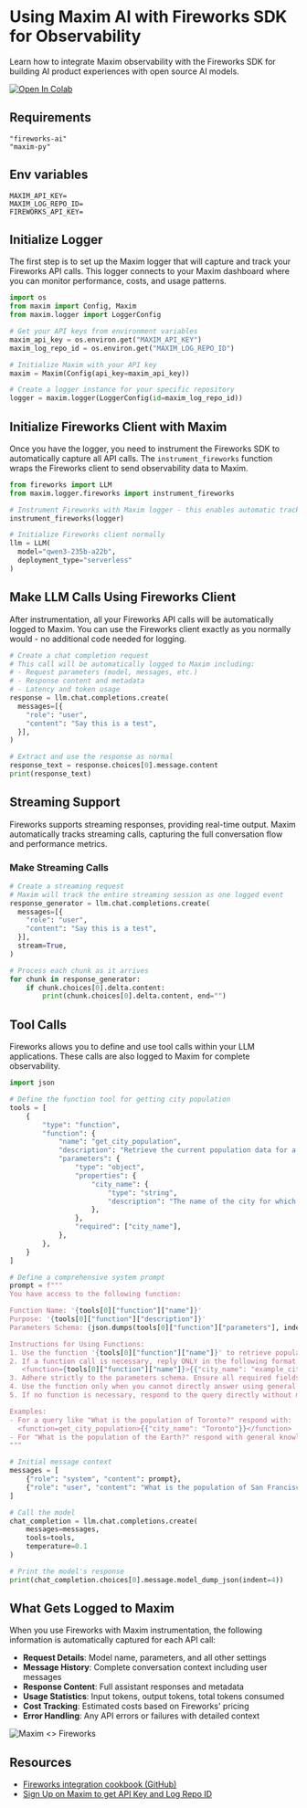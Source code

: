 # Using Maxim AI with Fireworks SDK for Observability
Learn how to integrate Maxim observability with the Fireworks SDK for building AI product experiences with open source AI models.

<a target="_blank" href="https://colab.research.google.com/drive/1sfOOyG7v2hAh2_nE_sMDT19Wp4lQYdf7?usp=sharing">
  <img src="https://colab.research.google.com/assets/colab-badge.svg" alt="Open In Colab"/>
</a>

## Requirements

```
"fireworks-ai"
"maxim-py"
```

## Env variables

```
MAXIM_API_KEY=
MAXIM_LOG_REPO_ID=
FIREWORKS_API_KEY=
```

## Initialize Logger

The first step is to set up the Maxim logger that will capture and track your Fireworks API calls. This logger connects to your Maxim dashboard where you can monitor performance, costs, and usage patterns.

```python
import os
from maxim import Config, Maxim
from maxim.logger import LoggerConfig

# Get your API keys from environment variables
maxim_api_key = os.environ.get("MAXIM_API_KEY")
maxim_log_repo_id = os.environ.get("MAXIM_LOG_REPO_ID")

# Initialize Maxim with your API key
maxim = Maxim(Config(api_key=maxim_api_key))

# Create a logger instance for your specific repository
logger = maxim.logger(LoggerConfig(id=maxim_log_repo_id))
```

## Initialize Fireworks Client with Maxim

Once you have the logger, you need to instrument the Fireworks SDK to automatically capture all API calls. The `instrument_fireworks` function wraps the Fireworks client to send observability data to Maxim.

```python {5}
from fireworks import LLM
from maxim.logger.fireworks import instrument_fireworks

# Instrument Fireworks with Maxim logger - this enables automatic tracking
instrument_fireworks(logger)

# Initialize Fireworks client normally
llm = LLM(
  model="qwen3-235b-a22b",
  deployment_type="serverless"
)
```

## Make LLM Calls Using Fireworks Client

After instrumentation, all your Fireworks API calls will be automatically logged to Maxim. You can use the Fireworks client exactly as you normally would - no additional code needed for logging.

```python
# Create a chat completion request
# This call will be automatically logged to Maxim including:
# - Request parameters (model, messages, etc.)
# - Response content and metadata
# - Latency and token usage
response = llm.chat.completions.create(
  messages=[{
    "role": "user",
    "content": "Say this is a test",
  }],
)

# Extract and use the response as normal
response_text = response.choices[0].message.content
print(response_text)
```

## Streaming Support

Fireworks supports streaming responses, providing real-time output. Maxim automatically tracks streaming calls, capturing the full conversation flow and performance metrics.

### Make Streaming Calls

```python
# Create a streaming request
# Maxim will track the entire streaming session as one logged event
response_generator = llm.chat.completions.create(
  messages=[{
    "role": "user",
    "content": "Say this is a test",
  }],
  stream=True,
)

# Process each chunk as it arrives
for chunk in response_generator:
    if chunk.choices[0].delta.content:
        print(chunk.choices[0].delta.content, end="")
```

## Tool Calls

Fireworks allows you to define and use tool calls within your LLM applications. These calls are also logged to Maxim for complete observability.

```python
import json

# Define the function tool for getting city population
tools = [
    {
        "type": "function",
        "function": {
            "name": "get_city_population",
            "description": "Retrieve the current population data for a specified city.",
            "parameters": {
                "type": "object",
                "properties": {
                    "city_name": {
                        "type": "string",
                        "description": "The name of the city for which population data is needed, e.g., 'San Francisco'."
                    },
                },
                "required": ["city_name"],
            },
        },
    }
]

# Define a comprehensive system prompt
prompt = f"""
You have access to the following function:

Function Name: '{tools[0]["function"]["name"]}'
Purpose: '{tools[0]["function"]["description"]}'
Parameters Schema: {json.dumps(tools[0]["function"]["parameters"], indent=4)}

Instructions for Using Functions:
1. Use the function '{tools[0]["function"]["name"]}' to retrieve population data when required.
2. If a function call is necessary, reply ONLY in the following format:
   <function={tools[0]["function"]["name"]}>{{"city_name": "example_city"}}</function>
3. Adhere strictly to the parameters schema. Ensure all required fields are provided.
4. Use the function only when you cannot directly answer using general knowledge.
5. If no function is necessary, respond to the query directly without mentioning the function.

Examples:
- For a query like "What is the population of Toronto?" respond with:
  <function=get_city_population>{{"city_name": "Toronto"}}</function>
- For "What is the population of the Earth?" respond with general knowledge and do NOT use the function.
"""

# Initial message context
messages = [
    {"role": "system", "content": prompt},
    {"role": "user", "content": "What is the population of San Francisco?"}
]

# Call the model
chat_completion = llm.chat.completions.create(
    messages=messages,
    tools=tools,
    temperature=0.1
)

# Print the model's response
print(chat_completion.choices[0].message.model_dump_json(indent=4))
```

## What Gets Logged to Maxim

When you use Fireworks with Maxim instrumentation, the following information is automatically captured for each API call:

- **Request Details**: Model name, parameters, and all other settings
- **Message History**: Complete conversation context including user messages
- **Response Content**: Full assistant responses and metadata
- **Usage Statistics**: Input tokens, output tokens, total tokens consumed
- **Cost Tracking**: Estimated costs based on Fireworks' pricing
- **Error Handling**: Any API errors or failures with detailed context

![Maxim <> Fireworks](https://cdn.getmaxim.ai/public/images/fireworks.gif)

## Resources

- [Fireworks integration cookbook (GitHub)](https://github.com/maximhq/maxim-cookbooks/blob/main/python/observability-online-eval/fireworks/fireworks.ipynb)
- [Sign Up on Maxim to get API Key and Log Repo ID](https://getmaxim.ai)
